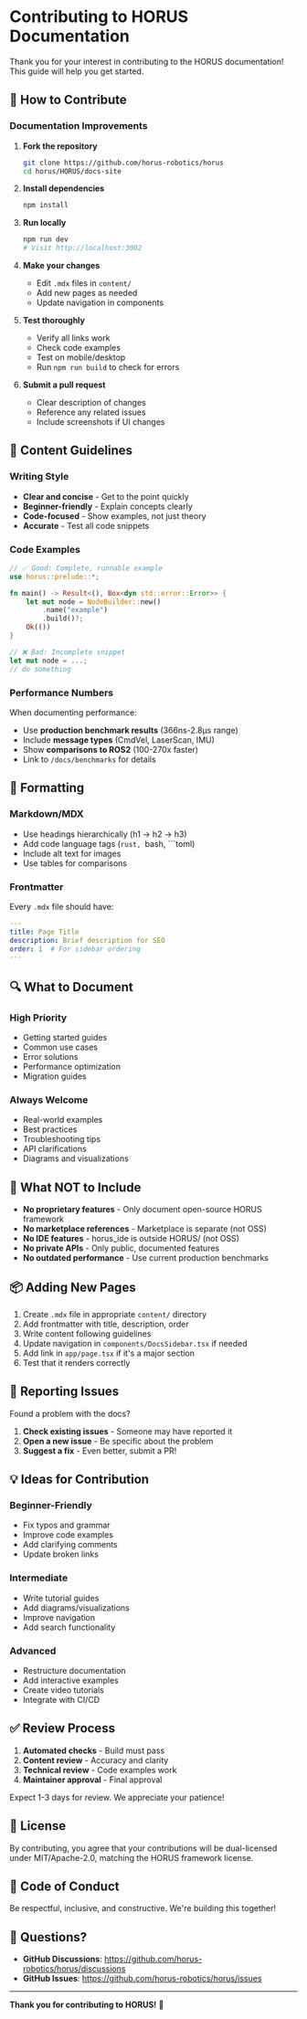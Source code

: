 # Contributing to HORUS Documentation

Thank you for your interest in contributing to the HORUS documentation! This guide will help you get started.

## 🌟 How to Contribute

### Documentation Improvements

1. **Fork the repository**
   ```bash
   git clone https://github.com/horus-robotics/horus
   cd horus/HORUS/docs-site
   ```

2. **Install dependencies**
   ```bash
   npm install
   ```

3. **Run locally**
   ```bash
   npm run dev
   # Visit http://localhost:3002
   ```

4. **Make your changes**
   - Edit `.mdx` files in `content/`
   - Add new pages as needed
   - Update navigation in components

5. **Test thoroughly**
   - Verify all links work
   - Check code examples
   - Test on mobile/desktop
   - Run `npm run build` to check for errors

6. **Submit a pull request**
   - Clear description of changes
   - Reference any related issues
   - Include screenshots if UI changes

## 📝 Content Guidelines

### Writing Style

- **Clear and concise** - Get to the point quickly
- **Beginner-friendly** - Explain concepts clearly
- **Code-focused** - Show examples, not just theory
- **Accurate** - Test all code snippets

### Code Examples

```rust
// ✅ Good: Complete, runnable example
use horus::prelude::*;

fn main() -> Result<(), Box<dyn std::error::Error>> {
    let mut node = NodeBuilder::new()
        .name("example")
        .build()?;
    Ok(())
}
```

```rust
// ❌ Bad: Incomplete snippet
let mut node = ...;
// do something
```

### Performance Numbers

When documenting performance:

- Use **production benchmark results** (366ns-2.8μs range)
- Include **message types** (CmdVel, LaserScan, IMU)
- Show **comparisons to ROS2** (100-270x faster)
- Link to `/docs/benchmarks` for details

## 🎨 Formatting

### Markdown/MDX

- Use headings hierarchically (h1 → h2 → h3)
- Add code language tags (```rust, ```bash, ```toml)
- Include alt text for images
- Use tables for comparisons

### Frontmatter

Every `.mdx` file should have:

```yaml
---
title: Page Title
description: Brief description for SEO
order: 1  # For sidebar ordering
---
```

## 🔍 What to Document

### High Priority

- Getting started guides
- Common use cases
- Error solutions
- Performance optimization
- Migration guides

### Always Welcome

- Real-world examples
- Best practices
- Troubleshooting tips
- API clarifications
- Diagrams and visualizations

## 🚫 What NOT to Include

- **No proprietary features** - Only document open-source HORUS framework
- **No marketplace references** - Marketplace is separate (not OSS)
- **No IDE features** - horus_ide is outside HORUS/ (not OSS)
- **No private APIs** - Only public, documented features
- **No outdated performance** - Use current production benchmarks

## 📦 Adding New Pages

1. Create `.mdx` file in appropriate `content/` directory
2. Add frontmatter with title, description, order
3. Write content following guidelines
4. Update navigation in `components/DocsSidebar.tsx` if needed
5. Add link in `app/page.tsx` if it's a major section
6. Test that it renders correctly

## 🐛 Reporting Issues

Found a problem with the docs?

1. **Check existing issues** - Someone may have reported it
2. **Open a new issue** - Be specific about the problem
3. **Suggest a fix** - Even better, submit a PR!

## 💡 Ideas for Contribution

### Beginner-Friendly

- Fix typos and grammar
- Improve code examples
- Add clarifying comments
- Update broken links

### Intermediate

- Write tutorial guides
- Add diagrams/visualizations
- Improve navigation
- Add search functionality

### Advanced

- Restructure documentation
- Add interactive examples
- Create video tutorials
- Integrate with CI/CD

## ✅ Review Process

1. **Automated checks** - Build must pass
2. **Content review** - Accuracy and clarity
3. **Technical review** - Code examples work
4. **Maintainer approval** - Final approval

Expect 1-3 days for review. We appreciate your patience!

## 📄 License

By contributing, you agree that your contributions will be dual-licensed under MIT/Apache-2.0, matching the HORUS framework license.

## 🤝 Code of Conduct

Be respectful, inclusive, and constructive. We're building this together!

## 📧 Questions?

- **GitHub Discussions**: https://github.com/horus-robotics/horus/discussions
- **GitHub Issues**: https://github.com/horus-robotics/horus/issues

---

**Thank you for contributing to HORUS!** 🚀
